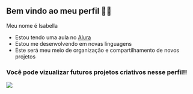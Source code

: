 ## Bem vindo ao meu perfil 💙🖤

Meu nome é Isabella

- Estou tendo uma aula no [Alura](https://www.Alura.com.br)
- Estou me desenvolvendo em novas linguagens
- Este será meu meio de organização e compartilhamento de novos projetos

### Você pode vizualizar futuros projetos criativos nesse perfil!!





![](https://media.tenor.com/TS7aSPWwXJ4AAAAi/capoo-waiting.gif)
